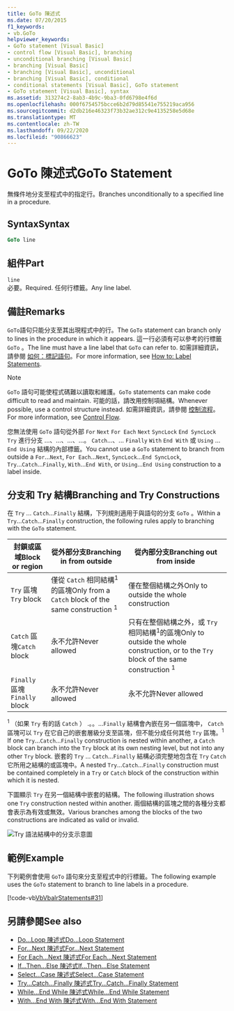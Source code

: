 ```yaml
---
title: GoTo 陳述式
ms.date: 07/20/2015
f1_keywords:
- vb.GoTo
helpviewer_keywords:
- GoTo statement [Visual Basic]
- control flow [Visual Basic], branching
- unconditional branching [Visual Basic]
- branching [Visual Basic]
- branching [Visual Basic], unconditional
- branching [Visual Basic], conditional
- conditional statements [Visual Basic], GoTo statement
- GoTo statement [Visual Basic], syntax
ms.assetid: 313274c2-8ab3-4b9c-9ba3-0fd6798e4f6d
ms.openlocfilehash: 000f6754575bcce6b2d79d85541e755219aca956
ms.sourcegitcommit: d2db216e46323f73b32ae312c9e4135258e5d68e
ms.translationtype: MT
ms.contentlocale: zh-TW
ms.lasthandoff: 09/22/2020
ms.locfileid: "90866623"
---
```

# <a name="goto-statement"></a><span data-ttu-id="bce64-102">GoTo 陳述式</span><span class="sxs-lookup"><span data-stu-id="bce64-102">GoTo Statement</span></span>

<span data-ttu-id="bce64-103">無條件地分支至程式中的指定行。</span><span class="sxs-lookup"><span data-stu-id="bce64-103">Branches unconditionally to a specified line in a procedure.</span></span>  
  
## <a name="syntax"></a><span data-ttu-id="bce64-104">Syntax</span><span class="sxs-lookup"><span data-stu-id="bce64-104">Syntax</span></span>  
  
```vb  
GoTo line  
```  
  
## <a name="part"></a><span data-ttu-id="bce64-105">組件</span><span class="sxs-lookup"><span data-stu-id="bce64-105">Part</span></span>  

 `line`  
 <span data-ttu-id="bce64-106">必要。</span><span class="sxs-lookup"><span data-stu-id="bce64-106">Required.</span></span> <span data-ttu-id="bce64-107">任何行標籤。</span><span class="sxs-lookup"><span data-stu-id="bce64-107">Any line label.</span></span>  
  
## <a name="remarks"></a><span data-ttu-id="bce64-108">備註</span><span class="sxs-lookup"><span data-stu-id="bce64-108">Remarks</span></span>  

 <span data-ttu-id="bce64-109">`GoTo`語句只能分支至其出現程式中的行。</span><span class="sxs-lookup"><span data-stu-id="bce64-109">The `GoTo` statement can branch only to lines in the procedure in which it appears.</span></span> <span data-ttu-id="bce64-110">這一行必須有可以參考的行標籤 `GoTo` 。</span><span class="sxs-lookup"><span data-stu-id="bce64-110">The line must have a line label that `GoTo` can refer to.</span></span> <span data-ttu-id="bce64-111">如需詳細資訊，請參閱 [如何：標記語句](../../programming-guide/program-structure/how-to-label-statements.md)。</span><span class="sxs-lookup"><span data-stu-id="bce64-111">For more information, see [How to: Label Statements](../../programming-guide/program-structure/how-to-label-statements.md).</span></span>  
  
> [!NOTE]
> <span data-ttu-id="bce64-112">`GoTo` 語句可能使程式碼難以讀取和維護。</span><span class="sxs-lookup"><span data-stu-id="bce64-112">`GoTo` statements can make code difficult to read and maintain.</span></span> <span data-ttu-id="bce64-113">可能的話，請改用控制項結構。</span><span class="sxs-lookup"><span data-stu-id="bce64-113">Whenever possible, use a control structure instead.</span></span> <span data-ttu-id="bce64-114">如需詳細資訊，請參閱 [控制流程](../../programming-guide/language-features/control-flow/index.md)。</span><span class="sxs-lookup"><span data-stu-id="bce64-114">For more information, see [Control Flow](../../programming-guide/language-features/control-flow/index.md).</span></span>  
  
 <span data-ttu-id="bce64-115">您無法使用 `GoTo` 語句從外部 `For` `Next` `For Each` `Next` `SyncLock` `End SyncLock` `Try` 進行分支 ...、...、...、...。 `Catch`...、... `Finally` `With` `End With` 或 `Using` ... `End Using` 結構的內部標籤。</span><span class="sxs-lookup"><span data-stu-id="bce64-115">You cannot use a `GoTo` statement to branch from outside a `For`...`Next`, `For Each`...`Next`, `SyncLock`...`End SyncLock`, `Try`...`Catch`...`Finally`, `With`...`End With`, or `Using`...`End Using` construction to a label inside.</span></span>  
  
## <a name="branching-and-try-constructions"></a><span data-ttu-id="bce64-116">分支和 Try 結構</span><span class="sxs-lookup"><span data-stu-id="bce64-116">Branching and Try Constructions</span></span>  

 <span data-ttu-id="bce64-117">在 `Try` ... `Catch`...`Finally` 結構，下列規則適用于與語句的分支 `GoTo` 。</span><span class="sxs-lookup"><span data-stu-id="bce64-117">Within a `Try`...`Catch`...`Finally` construction, the following rules apply to branching with the `GoTo` statement.</span></span>  
  
|<span data-ttu-id="bce64-118">封鎖或區域</span><span class="sxs-lookup"><span data-stu-id="bce64-118">Block or region</span></span>|<span data-ttu-id="bce64-119">從外部分支</span><span class="sxs-lookup"><span data-stu-id="bce64-119">Branching in from outside</span></span>|<span data-ttu-id="bce64-120">從內部分支</span><span class="sxs-lookup"><span data-stu-id="bce64-120">Branching out from inside</span></span>|  
|---------------------|-------------------------------|-------------------------------|  
|<span data-ttu-id="bce64-121">`Try` 區塊</span><span class="sxs-lookup"><span data-stu-id="bce64-121">`Try` block</span></span>|<span data-ttu-id="bce64-122">僅從 `Catch` 相同結構<sup>1</sup>的區塊</span><span class="sxs-lookup"><span data-stu-id="bce64-122">Only from a `Catch` block of the same construction <sup>1</sup></span></span>|<span data-ttu-id="bce64-123">僅在整個結構之外</span><span class="sxs-lookup"><span data-stu-id="bce64-123">Only to outside the whole construction</span></span>|  
|<span data-ttu-id="bce64-124">`Catch` 區塊</span><span class="sxs-lookup"><span data-stu-id="bce64-124">`Catch` block</span></span>|<span data-ttu-id="bce64-125">永不允許</span><span class="sxs-lookup"><span data-stu-id="bce64-125">Never allowed</span></span>|<span data-ttu-id="bce64-126">只有在整個結構之外，或 `Try` 相同結構<sup>1</sup>的區塊</span><span class="sxs-lookup"><span data-stu-id="bce64-126">Only to outside the whole construction, or to the `Try` block of the same construction <sup>1</sup></span></span>|  
|<span data-ttu-id="bce64-127">`Finally` 區塊</span><span class="sxs-lookup"><span data-stu-id="bce64-127">`Finally` block</span></span>|<span data-ttu-id="bce64-128">永不允許</span><span class="sxs-lookup"><span data-stu-id="bce64-128">Never allowed</span></span>|<span data-ttu-id="bce64-129">永不允許</span><span class="sxs-lookup"><span data-stu-id="bce64-129">Never allowed</span></span>|  
  
 <span data-ttu-id="bce64-130"><sup>1</sup> （如果 `Try` 有的話 `Catch` ） .。。...`Finally` 結構會內嵌在另一個區塊中， `Catch` 區塊可以 `Try` 在它自己的嵌套層級分支至區塊，但不能分成任何其他 `Try` 區塊。</span><span class="sxs-lookup"><span data-stu-id="bce64-130"><sup>1</sup> If one `Try`...`Catch`...`Finally` construction is nested within another, a `Catch` block can branch into the `Try` block at its own nesting level, but not into any other `Try` block.</span></span> <span data-ttu-id="bce64-131">嵌套的 `Try` ... `Catch`...`Finally` 結構必須完整地包含在 `Try` `Catch` 它所用之結構的或區塊中。</span><span class="sxs-lookup"><span data-stu-id="bce64-131">A nested `Try`...`Catch`...`Finally` construction must be contained completely in a `Try` or `Catch` block of the construction within which it is nested.</span></span>  
  
 <span data-ttu-id="bce64-132">下圖顯示 `Try` 在另一個結構中嵌套的結構。</span><span class="sxs-lookup"><span data-stu-id="bce64-132">The following illustration shows one `Try` construction nested within another.</span></span> <span data-ttu-id="bce64-133">兩個結構的區塊之間的各種分支都會表示為有效或無效。</span><span class="sxs-lookup"><span data-stu-id="bce64-133">Various branches among the blocks of the two constructions are indicated as valid or invalid.</span></span>  
  
 ![Try 語法結構中的分支示意圖](./media/goto-statement/try-construction-branching.gif)  
  
## <a name="example"></a><span data-ttu-id="bce64-135">範例</span><span class="sxs-lookup"><span data-stu-id="bce64-135">Example</span></span>  

 <span data-ttu-id="bce64-136">下列範例會使用 `GoTo` 語句來分支至程式中的行標籤。</span><span class="sxs-lookup"><span data-stu-id="bce64-136">The following example uses the `GoTo` statement to branch to line labels in a procedure.</span></span>  
  
 [!code-vb[VbVbalrStatements#31](~/samples/snippets/visualbasic/VS_Snippets_VBCSharp/VbVbalrStatements/VB/Class1.vb#31)]  
  
## <a name="see-also"></a><span data-ttu-id="bce64-137">另請參閱</span><span class="sxs-lookup"><span data-stu-id="bce64-137">See also</span></span>

- [<span data-ttu-id="bce64-138">Do...Loop 陳述式</span><span class="sxs-lookup"><span data-stu-id="bce64-138">Do...Loop Statement</span></span>](do-loop-statement.md)
- [<span data-ttu-id="bce64-139">For...Next 陳述式</span><span class="sxs-lookup"><span data-stu-id="bce64-139">For...Next Statement</span></span>](for-next-statement.md)
- [<span data-ttu-id="bce64-140">For Each...Next 陳述式</span><span class="sxs-lookup"><span data-stu-id="bce64-140">For Each...Next Statement</span></span>](for-each-next-statement.md)
- [<span data-ttu-id="bce64-141">If...Then...Else 陳述式</span><span class="sxs-lookup"><span data-stu-id="bce64-141">If...Then...Else Statement</span></span>](if-then-else-statement.md)
- [<span data-ttu-id="bce64-142">Select...Case 陳述式</span><span class="sxs-lookup"><span data-stu-id="bce64-142">Select...Case Statement</span></span>](select-case-statement.md)
- [<span data-ttu-id="bce64-143">Try...Catch...Finally 陳述式</span><span class="sxs-lookup"><span data-stu-id="bce64-143">Try...Catch...Finally Statement</span></span>](try-catch-finally-statement.md)
- [<span data-ttu-id="bce64-144">While...End While 陳述式</span><span class="sxs-lookup"><span data-stu-id="bce64-144">While...End While Statement</span></span>](while-end-while-statement.md)
- [<span data-ttu-id="bce64-145">With...End With 陳述式</span><span class="sxs-lookup"><span data-stu-id="bce64-145">With...End With Statement</span></span>](with-end-with-statement.md)

